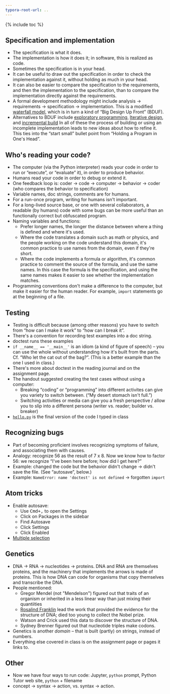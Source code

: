 ```yaml
---
typora-root-url: ..
---
```


{% include toc %}

## Specification and implementation

* The specification is what it does.
* The implementation is how it does it; in software, this is realized as code.
* Sometimes the specification is in your head.
* It can be useful to draw out the specification in order to check the implementation against it, without holding as much in your head.
* It can also be easier to compare the specification to the requirements, and then the implementation to the specification, than to compare the implementation directly against the requirements.
* A formal development methodology might include analysis -> requirements -> specification -> implementation. This is a modified [waterfall model](https://en.wikipedia.org/wiki/Waterfall_model), which is in turn a kind of “Big Design Up Front” (BDUF).
* Alternatives to BDUF include [exploratory programming](https://en.wikipedia.org/wiki/Exploratory_programming), [Iterative design](https://en.wikipedia.org/wiki/Iterative_design), and [incremental build](https://en.wikipedia.org/wiki/Incremental_build_model) In all of these the process of building or using an incomplete implementation leads to new ideas about how to refine it. This ties into the “start small” bullet point from “Holding a Program in One's Head”.

## Who's reading your code?

* The computer (via the Python interpreter) reads your code in order to run or “execute”, or “evaluate” it), in order to produce behavior.
* Humans read your code in order to debug or extend it.
* One feedback loop is: coder -> code -> computer -> behavior -> coder (who compares the behavior to specification)
* Variable names, doc strings, comments are for humans.
* For a run-once program, writing for humans isn't important.
* For a long-lived source base, or one with several collaborators, a readable (by humans) code with some bugs can be more useful than an functionally correct but obfuscated program.
* Naming variables and functions:
  * Prefer longer names, the longer the distance between where a thing is defined and where it's used.
  * Where the code translates a domain such as math or physics, and the people working on the code understand this domain, it's common practice to use names from the domain, even if they're short.
  * Where the code implements a formula or algorithm, it's common practice to comment the source of the formula, and use the same names. In this case the formula is the specification, and using the same names makes it easier to see whether the implementation matches.
* Programming conventions don't make a difference to the computer, but make it easier for the human reader. For example, `import` statements go at the beginning of a file.

## Testing

* Testing is difficult because (among other reasons) you have to switch from “how can I make it work” to “how can I break it”.
* There's a convention for recording test examples into a doc string.
* doctest runs these examples
* `if __name__ == '__main__'` is an idiom (a kind of figure of speech) – you can use the whole without understanding how it's built from the parts. Cf. “Who let the cat out of the bag?”. (This is a better example than the one I used in class.)
* There's more about doctest in the reading journal and on the assignment page.
* The handout suggested creating the test cases without using a computer:
  * Breaking “coding” or “programming” into different activites can give you variety to switch between. (“My desert stomach isn't full.”)
  * Switching activities or media can give you a fresh perspective / allow you to slip into a different persona (writer vs. reader; builder vs. breaker)
* [`hello.py`](https://github.com/sd17fall/softdes.web/blob/master/files/day3/hello.py) is the final version of the code I typed in class

## Recognizing bugs

* Part of becoming proficient involves recognizing symptoms of failure, and associating them with causes.
* Analogy: recognize 56 as the result of 7 x 8. Now we know how to factor 56: we recognize “I've been here before; how did I get here?”
* Example: changed the code but the behavior didn't change -> didn't save the file. (See “autosave”, below.)
* Example: `NameError: name 'doctest' is not defined` -> forgotten `import`

## Atom tricks

* Enable autosave:
  * Use <kbd>Cmd+,</kbd> to open the Settings
  * Click on Packages in the sidebar
  * Find Autosave
  * Click Settings
  * Click Enabled
* [Multiple selection](http://flight-manual.atom.io/using-atom/sections/editing-and-deleting-text/#multiple-cursors-and-selections)

## Genetics

* DNA -> RNA -> nucleotides -> proteins. DNA and RNA are themselves proteins, and the machinery that implements the arrows is made of proteins. This is how DNA can code for organisms that copy themselves and transcribe the DNA.
* People mentioned:
  * Gregor Mendel (not "Mendelson") figured out that traits of an organism or inherited in a less linear way than just mixing their quantiities
  * [Rosalind Franklin](https://en.wikipedia.org/wiki/Rosalind_Franklin) lead the work that provided the evidence for the structure of DNA; died too young to collect the Nobel prize.
  * Watson and Crick used this data to discover the structure of DNA.
  * Sydney Brenner figured out that nucleotide triples make codons.
* Genetics is another *domain* – that is built (partly) on strings, instead of numbers.
* Everything else covered in class is on the assignment page or pages it links to.

## Other

* Now we have four ways to run code: Jupyter, `python` prompt, Python Tutor web site, `python` + filename
* concept -> syntax -> action, vs. syntax -> action.

